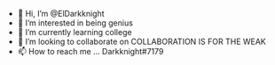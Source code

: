 - 👋 Hi, I’m @ElDarkknight
- 👀 I’m interested in being genius
- 🌱 I’m currently learning college
- 💞️ I’m looking to collaborate on COLLABORATION IS FOR THE WEAK
- 📫 How to reach me ... Darkknight#7179

<!---
ElDarkknight/ElDarkknight is a ✨ special ✨ repository because its `README.md` (this file) appears on your GitHub profile.
You can click the Preview link to take a look at your changes.
--->
